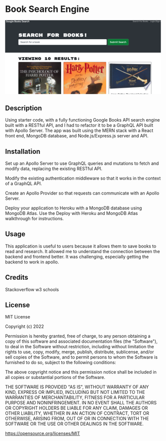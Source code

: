 # Book Search Engine 

![img](images/Screen%20Shot%202023-01-05%20at%2011.06.58%20PM.png)

## Description
Using starter code, with a fully functioning Google Books API search engine built with a RESTful API, and I had to refactor it to be a GraphQL API built with Apollo Server. The app was built using the MERN stack with a React front end, MongoDB database, and Node.js/Express.js server and API. 

## Installation
Set up an Apollo Server to use GraphQL queries and mutations to fetch and modify data, replacing the existing RESTful API.

Modify the existing authentication middleware so that it works in the context of a GraphQL API.

Create an Apollo Provider so that requests can communicate with an Apollo Server.

Deploy your application to Heroku with a MongoDB database using MongoDB Atlas. Use the Deploy with Heroku and MongoDB Atlas walkthrough for instructions.

## Usage
This application is useful to users because it allows them to save books to read and research. It allowed me to understand the connection between the backend and frontend better. It was challenging, especially getting the backend to work in apollo.

## Credits
Stackoverflow
w3 schools

## License

MIT License

Copyright (c) 2022

Permission is hereby granted, free of charge, to any person obtaining a copy of this software and associated documentation files (the "Software"), to deal in the Software without restriction, including without limitation the rights to use, copy, modify, merge, publish, distribute, sublicense, and/or sell copies of the Software, and to permit persons to whom the Software is furnished to do so, subject to the following conditions:

The above copyright notice and this permission notice shall be included in all copies or substantial portions of the Software.

THE SOFTWARE IS PROVIDED "AS IS", WITHOUT WARRANTY OF ANY KIND, EXPRESS OR IMPLIED, INCLUDING BUT NOT LIMITED TO THE WARRANTIES OF MERCHANTABILITY, FITNESS FOR A PARTICULAR PURPOSE AND NONINFRINGEMENT. IN NO EVENT SHALL THE AUTHORS OR COPYRIGHT HOLDERS BE LIABLE FOR ANY CLAIM, DAMAGES OR OTHER LIABILITY, WHETHER IN AN ACTION OF CONTRACT, TORT OR OTHERWISE, ARISING FROM, OUT OF OR IN CONNECTION WITH THE SOFTWARE OR THE USE OR OTHER DEALINGS IN THE SOFTWARE.

https://opensource.org/licenses/MIT